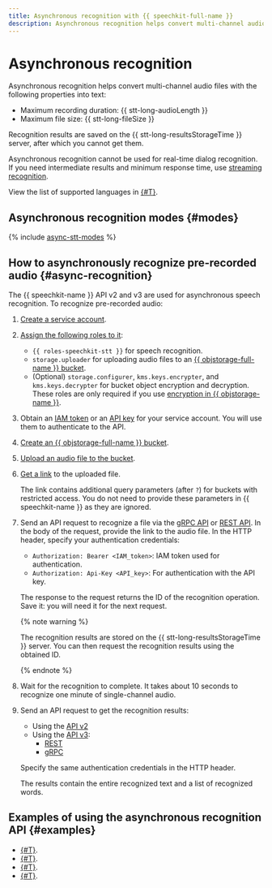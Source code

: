 ```yaml
---
title: Asynchronous recognition with {{ speechkit-full-name }}
description: Asynchronous recognition helps convert multi-channel audio files into text. Recognition results are saved on the {{ stt-long-resultsStorageTime }} server, after which you cannot get them.
---
```


# Asynchronous recognition

Asynchronous recognition helps convert multi-channel audio files with the following properties into text:
* Maximum recording duration: {{ stt-long-audioLength }}
* Maximum file size: {{ stt-long-fileSize }}

Recognition results are saved on the {{ stt-long-resultsStorageTime }} server, after which you cannot get them.

Asynchronous recognition cannot be used for real-time dialog recognition. If you need intermediate results and minimum response time, use [streaming recognition](streaming.md).

View the list of supported languages in [{#T}](models.md#languages).

## Asynchronous recognition modes {#modes}

{% include [async-stt-modes](../../_includes/speechkit/async-modes.md) %}

## How to asynchronously recognize pre-recorded audio {#async-recognition}

The {{ speechkit-name }} API v2 and v3 are used for asynchronous speech recognition. To recognize pre-recorded audio:

1. [Create a service account](../../iam/operations/sa/create.md).
1. [Assign the following roles to it](../../iam/operations/sa/assign-role-for-sa.md):

   * `{{ roles-speechkit-stt }}` for speech recognition.
   * `storage.uploader` for uploading audio files to an [{{ objstorage-full-name }} bucket](../../storage/concepts/bucket.md).
   * (Optional) `storage.configurer`, `kms.keys.encrypter`, and `kms.keys.decrypter` for bucket object encryption and decryption. These roles are only required if you use [encryption in {{ objstorage-name }}](../../storage/concepts/encryption.md).

1. Obtain an [IAM token](../../iam/operations/iam-token/create-for-sa.md) or an [API key](../../iam/operations/api-key/create.md) for your service account. You will use them to authenticate to the API.
1. [Create an {{ objstorage-full-name }} bucket](../../storage/operations/buckets/create.md).
1. [Upload an audio file to the bucket](../../storage/operations/objects/upload.md).
1. [Get a link](../../storage/operations/objects/link-for-download.md) to the uploaded file.

   The link contains additional query parameters (after `?`) for buckets with restricted access. You do not need to provide these parameters in {{ speechkit-name }} as they are ignored.

1. Send an API request to recognize a file via the [gRPC API](../stt-v3/api-ref/grpc/AsyncRecognizer) or [REST API](../stt-v3/api-ref/AsyncRecognizer/index.md). In the body of the request, provide the link to the audio file. In the HTTP header, specify your authentication credentials:

   * `Authorization: Bearer <IAM_token>`: IAM token used for authentication.
   * `Authorization: Api-Key <API_key>`: For authentication with the API key.

   The response to the request returns the ID of the recognition operation. Save it: you will need it for the next request.

   {% note warning %}

   The recognition results are stored on the {{ stt-long-resultsStorageTime }} server. You can then request the recognition results using the obtained ID.

   {% endnote %}

1. Wait for the recognition to complete. It takes about 10 seconds to recognize one minute of single-channel audio.
1. Send an API request to get the recognition results:
   * Using the [API v2](api/transcribation-api.md#get-result)
   * Using the [API v3](../stt-v3/api-ref/AsyncRecognizer/getRecognition.md):
       * [REST](../stt-v3/api-ref/AsyncRecognizer/getRecognition.md)
       * [gRPC](../stt-v3/api-ref/grpc/AsyncRecognizer/getRecognition.md)

   Specify the same authentication credentials in the HTTP header.

   The results contain the entire recognized text and a list of recognized words.


## Examples of using the asynchronous recognition API {#examples}

* [{#T}](api/transcribation-lpcm.md).
* [{#T}](api/transcribation-ogg.md).
* [{#T}](api/transcribation-api-v3.md).
* [{#T}](api/batch-transcribation.md).

